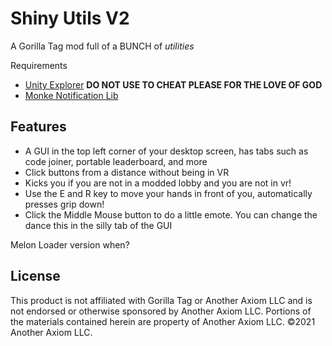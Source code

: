 # Shiny Utils V2
A Gorilla Tag mod full of a BUNCH of *utilities*

Requirements
* [Unity Explorer](https://github.com/sinai-dev/UnityExplorer) **DO NOT USE TO CHEAT PLEASE FOR THE LOVE OF GOD**
* [Monke Notification Lib](https://github.com/CrafterBotOfficial/MonkeNotificationLib/tree/main)

## Features
* A GUI in the top left corner of your desktop screen, has tabs such as code joiner, portable leaderboard, and more
* Click buttons from a distance without being in VR
* Kicks you if you are not in a modded lobby and you are not in vr!
* Use the E and R key to move your hands in front of you, automatically presses grip down!
* Click the Middle Mouse button to do a little emote. You can change the dance this in the silly tab of the GUI

Melon Loader version when?

## License
This product is not affiliated with Gorilla Tag or Another Axiom LLC and is not endorsed or otherwise sponsored by Another Axiom LLC. Portions of the materials contained herein are property of Another Axiom LLC. ©2021 Another Axiom LLC.
